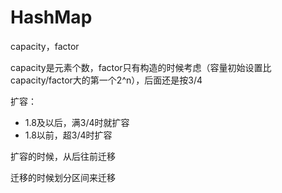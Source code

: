 # HashMap



capacity，factor

capacity是元素个数，factor只有构造的时候考虑（容量初始设置比capacity/factor大的第一个2^n），后面还是按3/4



扩容：

- 1.8及以后，满3/4时就扩容
- 1.8以前，超3/4时扩容





扩容的时候，从后往前迁移

迁移的时候划分区间来迁移




